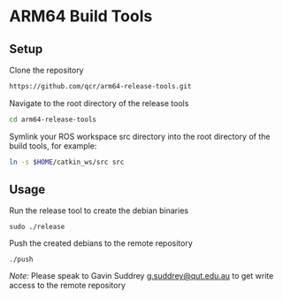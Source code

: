 # ARM64 Build Tools

## Setup
Clone the repository
```sh
https://github.com/qcr/arm64-release-tools.git
```

Navigate to the root directory of the release tools
```sh
cd arm64-release-tools
```

Symlink your ROS workspace src directory into the root directory of the build tools, for example:

```sh
ln -s $HOME/catkin_ws/src src
```

## Usage
Run the release tool to create the debian binaries

```
sudo ./release
```

Push the created debians to the remote repository

```
./push
```

*Note:* Please speak to Gavin Suddrey <g.suddrey@qut.edu.au> to get write access to the remote repository

